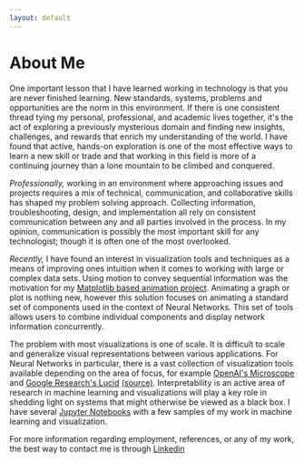 ```yaml
---
layout: default
---
```


# About Me

One important lesson that I have learned working in technology is that you are never finished learning.  New standards, systems, problems and opportunities are the norm in this environment.  If there is one consistent thread tying my personal, professional, and academic lives together, it's the act of exploring a previously mysterious domain and finding new insights, challenges, and rewards that enrich my understanding of the world.  I have found that active, hands-on exploration is one of the most effective ways to learn a new skill or trade and that working in this field is more of a continuing journey than a lone mountain to be climbed and conquered.

*Professionally,* working in an environment where approaching issues and projects requires a mix of technical, communication, and collaborative skills has shaped my problem solving approach. Collecting information, troubleshooting, design, and implementation all rely on consistent communication between any and all parties involved in the process. In my opinion, communication is possibly the most important skill for any technologist; though it is often one of the most overlooked.

*Recently,* I have found an interest in visualization tools and techniques as a means of improving ones intuition when it comes to working with large or complex data sets. Using motion to convey sequential information was the motivation for my [Matplotlib based animation project](https://kotulc.github.io/visualizations). Animating a graph or plot is nothing new, however this solution focuses on animating a standard set of components used in the context of Neural Networks. This set of tools allows users to combine individual components and display network information concurrently.

The problem with most visualizations is one of scale. It is difficult to scale and generalize visual representations between various applications. For Neural Networks in particular, there is a vast collection of visualization tools available depending on the area of focus, for example [OpenAI's Microscope](https://openai.com/blog/microscope/) and [Google Research's Lucid](https://distill.pub/2018/building-blocks/) [(source)](https://github.com/tensorflow/lucid/). Interpretability is an active area of research in machine learning and visualizations will play a key role in shedding light on systems that might otherwise be viewed as a black box. I have several [Jupyter Notebooks](https://kotulc.github.io/notebooks) with a few samples of my work in machine learning and visualization.

For more information regarding employment, references, or any of my work, the best way to contact me is through [Linkedin](https://www.linkedin.com/in/clayton-kotulak/)